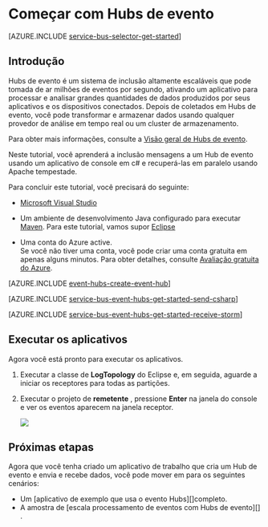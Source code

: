 <properties
    pageTitle="Começar com Hubs de evento em c# com tempestade Apache | Microsoft Azure"
    description="Siga este tutorial para começar a usar o Azure evento Hubs; enviando eventos em c# e recebê-los em um cluster de tempestade Apache."
    services="event-hubs"
    documentationCenter=""
    authors="jtaubensee"
    manager="timlt"
    editor=""/>

<tags
    ms.service="event-hubs"
    ms.workload="na"
    ms.tgt_pltfrm="na"
    ms.devlang="na"
    ms.topic="article" 
    ms.date="09/06/2016"
    ms.author="jotaub;sethm"/>

# <a name="get-started-with-event-hubs"></a>Começar com Hubs de evento

[AZURE.INCLUDE [service-bus-selector-get-started](../../includes/service-bus-selector-get-started.md)]

## <a name="introduction"></a>Introdução

Hubs de evento é um sistema de inclusão altamente escaláveis que pode tomada de ar milhões de eventos por segundo, ativando um aplicativo para processar e analisar grandes quantidades de dados produzidos por seus aplicativos e os dispositivos conectados. Depois de coletados em Hubs de evento, você pode transformar e armazenar dados usando qualquer provedor de análise em tempo real ou um cluster de armazenamento.

Para obter mais informações, consulte a [Visão geral de Hubs de evento].

Neste tutorial, você aprenderá a inclusão mensagens a um Hub de evento usando um aplicativo de console em c# e recuperá-las em paralelo usando Apache tempestade.

Para concluir este tutorial, você precisará do seguinte:

+ [Microsoft Visual Studio](http://visualstudio.com)

+ Um ambiente de desenvolvimento Java configurado para executar [Maven](http://maven.apache.org/). Para este tutorial, vamos supor [Eclipse](https://www.eclipse.org/)

+ Uma conta do Azure active. <br/>Se você não tiver uma conta, você pode criar uma conta gratuita em apenas alguns minutos. Para obter detalhes, consulte <a href="http://azure.microsoft.com/pricing/free-trial/?WT.mc_id=A0E0E5C02&amp;returnurl=http%3A%2F%2Fazure.microsoft.com%2Fen-us%2Fdevelop%2Fmobile%2Ftutorials%2Fget-started%2F" target="_blank">Avaliação gratuita do Azure</a>.

[AZURE.INCLUDE [event-hubs-create-event-hub](../../includes/event-hubs-create-event-hub.md)]

[AZURE.INCLUDE [service-bus-event-hubs-get-started-send-csharp](../../includes/service-bus-event-hubs-get-started-send-csharp.md)]


[AZURE.INCLUDE [service-bus-event-hubs-get-started-receive-storm](../../includes/service-bus-event-hubs-get-started-receive-storm.md)]

## <a name="run-the-applications"></a>Executar os aplicativos

Agora você está pronto para executar os aplicativos.

1.  Executar a classe de **LogTopology** do Eclipse e, em seguida, aguarde a iniciar os receptores para todas as partições.

2.  Executar o projeto de **remetente** , pressione **Enter** na janela do console e ver os eventos aparecem na janela receptor.

    ![][22]

## <a name="next-steps"></a>Próximas etapas

Agora que você tenha criado um aplicativo de trabalho que cria um Hub de evento e envia e recebe dados, você pode mover em para os seguintes cenários:

- Um [aplicativo de exemplo que usa o evento Hubs][]completo.
- A amostra de [escala processamento de eventos com Hubs de evento][] .

<!-- Images. -->
[22]: ./media/event-hubs-csharp-storm-getstarted/receive-storm1.png

<!-- Links -->
[Azure classic portal]: https://manage.windowsazure.com/
[Visão geral de Hubs de evento]: event-hubs-overview.md
[aplicativo de exemplo que usa Hubs de evento]: https://code.msdn.microsoft.com/Service-Bus-Event-Hub-286fd097
[Dimensionar o processamento de eventos com Hubs de evento]: https://code.msdn.microsoft.com/Service-Bus-Event-Hub-45f43fc3
 